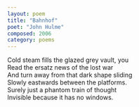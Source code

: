 ```yaml
---
layout: poem
title: "Bahnhof"
poet: "John Hulme"
composed: 2006
category: poems
---
```


<div class="ll">Cold steam fills the glazed grey vault, you</div>
<div class="ll">Read the ersatz news of the lost war</div>
<div class="ll">And turn away from that dark shape sliding</div>
<div class="ll">Slowly eastwards between the platforms.</div>
<div class="ll">Surely just a phantom train of thought</div>
<div class="ll">Invisible because it has no windows.</div>
